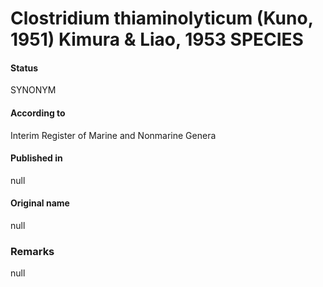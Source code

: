 # Clostridium thiaminolyticum (Kuno, 1951) Kimura & Liao, 1953 SPECIES

#### Status
SYNONYM

#### According to
Interim Register of Marine and Nonmarine Genera

#### Published in
null

#### Original name
null

### Remarks
null